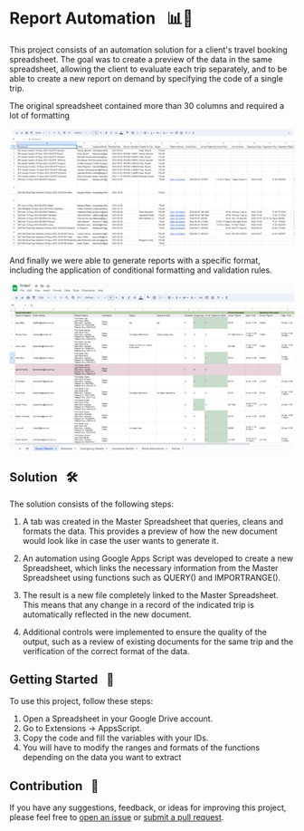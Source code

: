 # Report Automation &nbsp; 📊🚀

This project consists of an automation solution for a client's travel booking spreadsheet. The goal was to create a preview of the data in the same spreadsheet, allowing the client to evaluate each trip separately, and to be able to create a new report on demand by specifying the code of a single trip.

The original spreadsheet contained more than 30 columns and required a lot of formatting

![Master Spreadsheet](https://github.com/jbrekes/google_apps_script_projects/blob/main/travel_summary_report_generation/Master%20Spreadsheet.png)

And finally we were able to generate reports with a specific format, including the application of conditional formatting and validation rules.

![Final Report Template](https://github.com/jbrekes/google_apps_script_projects/blob/main/travel_summary_report_generation/Final%20Product.png)

## Solution &nbsp; 🛠️

The solution consists of the following steps:

1. A tab was created in the Master Spreadsheet that queries, cleans and formats the data. This provides a preview of how the new document would look like in case the user wants to generate it.

2. An automation using Google Apps Script was developed to create a new Spreadsheet, which links the necessary information from the Master Spreadsheet using functions such as QUERY() and IMPORTRANGE().

3. The result is a new file completely linked to the Master Spreadsheet. This means that any change in a record of the indicated trip is automatically reflected in the new document.

4. Additional controls were implemented to ensure the quality of the output, such as a review of existing documents for the same trip and the verification of the correct format of the data.

## Getting Started &nbsp; 🚀

To use this project, follow these steps:

1. Open a Spreadsheet in your Google Drive account.
2. Go to Extensions -> AppsScript.
3. Copy the code and fill the variables with your IDs.
4. You will have to modify the ranges and formats of the functions depending on the data you want to extract

## Contribution &nbsp; 🤝

If you have any suggestions, feedback, or ideas for improving this project, please feel free to [open an issue](https://github.com/jbrekes/google_apps_script_projects/issues) or [submit a pull request](https://github.com/jbrekes/google_apps_script_projects/pulls).
